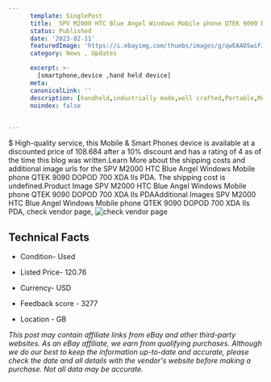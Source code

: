 ```yaml
---
      template: SinglePost
      title:  SPV M2000 HTC Blue Angel Windows Mobile phone QTEK 9090 DOPOD 700 XDA IIs PDA
      status: Published
      date: '2023-02-11'
      featuredImage: 'https://i.ebayimg.com/thumbs/images/g/qwEAAOSwiFJjxD~7/s-l225.jpg'
      category: News , Updates

      excerpt: >-
        [smartphone,device ,hand held device]
      meta:
      canonicalLink: ''
      description: [handheld,industrially made,well crafted,Portable,Mobile,Compact,Convenient,Lightweight,Maneuverable,Man-portable,Miniature,Carriable,Hand-held,Light,Holdable,Transportable,Mobile device,Pocket-sized,On-the-go,Wireless,Cordless,Compact size,Convenient size, smartphone,device ,hand held device]
      noindex: false

        
---
```

$
    High-quality service, this Mobile & Smart Phones device is available at a discounted price of 108.684 after a 10% discount and has a rating of 4 as of the time this blog was written.Learn More about the shipping costs and additional image urls for the  SPV M2000 HTC Blue Angel Windows Mobile phone QTEK 9090 DOPOD 700 XDA IIs PDA. The shipping cost is undefined.Product Image SPV M2000 HTC Blue Angel Windows Mobile phone QTEK 9090 DOPOD 700 XDA IIs PDAAdditional Images SPV M2000 HTC Blue Angel Windows Mobile phone QTEK 9090 DOPOD 700 XDA IIs PDA, check vendor page, ![check vendor page](https://origin-galleryplus.ebayimg.com/ws/web/255929517055_2_0_1/225x225.jpg,https://origin-galleryplus.ebayimg.com/ws/web/255929517055_3_0_1/225x225.jpg,https://origin-galleryplus.ebayimg.com/ws/web/255929517055_4_0_1/225x225.jpg,https://origin-galleryplus.ebayimg.com/ws/web/255929517055_5_0_1/225x225.jpg,https://origin-galleryplus.ebayimg.com/ws/web/255929517055_6_0_1/225x225.jpg,https://origin-galleryplus.ebayimg.com/ws/web/255929517055_7_0_1/225x225.jpg,https://origin-galleryplus.ebayimg.com/ws/web/255929517055_8_0_1/225x225.jpg,https://origin-galleryplus.ebayimg.com/ws/web/255929517055_9_0_1/225x225.jpg,https://origin-galleryplus.ebayimg.com/ws/web/255929517055_10_0_1/225x225.jpg,https://origin-galleryplus.ebayimg.com/ws/web/255929517055_11_0_1/225x225.jpg,https://origin-galleryplus.ebayimg.com/ws/web/255929517055_12_0_1/225x225.jpg,https://origin-galleryplus.ebayimg.com/ws/web/255929517055_13_0_1/225x225.jpg,https://origin-galleryplus.ebayimg.com/ws/web/255929517055_14_0_1/225x225.jpg,https://origin-galleryplus.ebayimg.com/ws/web/255929517055_15_0_1/225x225.jpg,https://origin-galleryplus.ebayimg.com/ws/web/255929517055_16_0_1/225x225.jpg,https://origin-galleryplus.ebayimg.com/ws/web/255929517055_17_0_1/225x225.jpg,https://origin-galleryplus.ebayimg.com/ws/web/255929517055_18_0_1/225x225.jpg,https://origin-galleryplus.ebayimg.com/ws/web/255929517055_19_0_1/225x225.jpg,https://origin-galleryplus.ebayimg.com/ws/web/255929517055_20_0_1/225x225.jpg,https://origin-galleryplus.ebayimg.com/ws/web/255929517055_21_0_1/225x225.jpg)
    
    

 ## Technical Facts 



     
      

 - Condition- Used 


      

 - Listed Price- 120.76 


      

 - Currency- USD 


      

 - Feedback score - 3277 


      

 - Location - GB 


      
      

 *_This post may contain affiliate links from eBay and other third-party websites. As an eBay affiliate, we earn from qualifying purchases. Although we do our best to keep the information up-to-date and accurate, please check the date and all details with the vendor's website before making a purchase. Not all data may be accurate._*



    
    
    
    
    